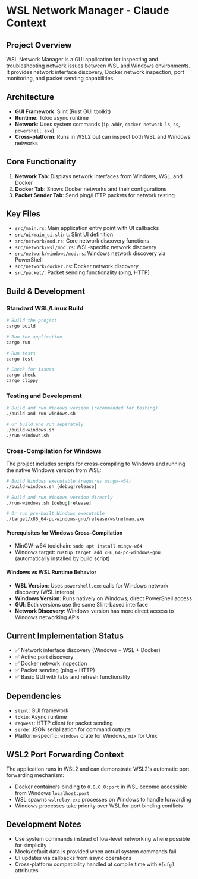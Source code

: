 # WSL Network Manager - Claude Context

## Project Overview
WSL Network Manager is a GUI application for inspecting and troubleshooting network issues between WSL and Windows environments. It provides network interface discovery, Docker network inspection, port monitoring, and packet sending capabilities.

## Architecture
- **GUI Framework**: Slint (Rust GUI toolkit)
- **Runtime**: Tokio async runtime
- **Network**: Uses system commands (`ip addr`, `docker network ls`, `ss`, `powershell.exe`) 
- **Cross-platform**: Runs in WSL2 but can inspect both WSL and Windows networks

## Core Functionality
1. **Network Tab**: Displays network interfaces from Windows, WSL, and Docker
2. **Docker Tab**: Shows Docker networks and their configurations
3. **Packet Sender Tab**: Send ping/HTTP packets for network testing

## Key Files
- `src/main.rs`: Main application entry point with UI callbacks
- `src/ui/main_ui.slint`: Slint UI definition
- `src/network/mod.rs`: Core network discovery functions
- `src/network/wsl/mod.rs`: WSL-specific network discovery
- `src/network/windows/mod.rs`: Windows network discovery via PowerShell
- `src/network/docker.rs`: Docker network discovery
- `src/packet/`: Packet sending functionality (ping, HTTP)

## Build & Development

### Standard WSL/Linux Build
```bash
# Build the project
cargo build

# Run the application
cargo run

# Run tests
cargo test

# Check for issues
cargo check
cargo clippy
```

### Testing and Development
```bash
# Build and run Windows version (recommended for testing)
./build-and-run-windows.sh

# Or build and run separately
./build-windows.sh
./run-windows.sh
```

### Cross-Compilation for Windows
The project includes scripts for cross-compiling to Windows and running the native Windows version from WSL:

```bash
# Build Windows executable (requires mingw-w64)
./build-windows.sh [debug|release]

# Build and run Windows version directly
./run-windows.sh [debug|release]

# Or run pre-built Windows executable
./target/x86_64-pc-windows-gnu/release/wslnetman.exe
```

#### Prerequisites for Windows Cross-Compilation
- MinGW-w64 toolchain: `sudo apt install mingw-w64`
- Windows target: `rustup target add x86_64-pc-windows-gnu` (automatically installed by build script)

#### Windows vs WSL Runtime Behavior
- **WSL Version**: Uses `powershell.exe` calls for Windows network discovery (WSL interop)
- **Windows Version**: Runs natively on Windows, direct PowerShell access
- **GUI**: Both versions use the same Slint-based interface
- **Network Discovery**: Windows version has more direct access to Windows networking APIs

## Current Implementation Status
- ✅ Network interface discovery (Windows + WSL + Docker)
- ✅ Active port discovery
- ✅ Docker network inspection
- ✅ Packet sending (ping + HTTP)
- ✅ Basic GUI with tabs and refresh functionality

## Dependencies
- `slint`: GUI framework
- `tokio`: Async runtime
- `reqwest`: HTTP client for packet sending
- `serde`: JSON serialization for command outputs
- Platform-specific: `windows` crate for Windows, `nix` for Unix

## WSL2 Port Forwarding Context
The application runs in WSL2 and can demonstrate WSL2's automatic port forwarding mechanism:
- Docker containers binding to `0.0.0.0:port` in WSL become accessible from Windows `localhost:port`
- WSL spawns `wslrelay.exe` processes on Windows to handle forwarding
- Windows processes take priority over WSL for port binding conflicts

## Development Notes
- Use system commands instead of low-level networking where possible for simplicity
- Mock/default data is provided when actual system commands fail
- UI updates via callbacks from async operations
- Cross-platform compatibility handled at compile time with `#[cfg]` attributes